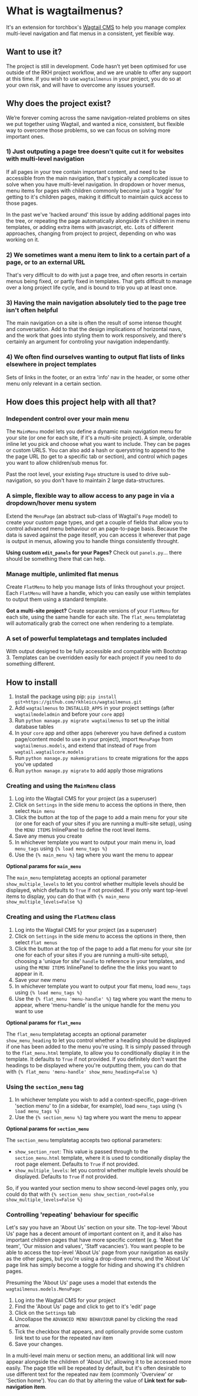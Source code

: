 # What is wagtailmenus?

It's an extension for torchbox's [Wagtail CMS](https://github.com/torchbox/wagtail) to help you manage complex multi-level navigation and flat menus in a consistent, yet flexible way.

## Want to use it?

The project is still in development. Code hasn’t yet been optimised for use outside of the RKH project workflow, and we are unable to offer any support at this time. If you wish to use `wagtailmenus` in your project, you do so at your own risk, and will have to overcome any issues yourself.

## Why does the project exist?

We’re forever coming across the same navigation-related problems on sites we put together using Wagtail, and wanted a nice, consistent, but flexible way to overcome those problems, so we can focus on solving more important ones.

### 1) Just outputing a page tree doesn't quite cut it for websites with multi-level navigation 

If all pages in your tree contain important content, and need to be accessible from the main navigation, that's typically a complicated issue to solve when you have multi-level navigation. In dropdown or hover menus, menu items for pages with children commonly become just a 'toggle' for getting to it's children pages, making it difficult to maintain quick access to those pages.

In the past we've 'hacked around' this issue by adding additional pages into the tree, or repeating the page automatically alongside it's children in menu templates, or adding extra items with javascript, etc. Lots of different approaches, changing from project to project, depending on who was working on it.

### 2) We sometimes want a menu item to link to a certain part of a page, or to an external URL

That's very difficult to do with just a page tree, and often resorts in certain menus being fixed, or partly fixed in templates. That gets difficult to manage over a long project life cycle, and is bound to trip you up at least once. 

### 3) Having the main navigation absolutely tied to the page tree isn't often helpful

The main navigation on a site is often the result of some intense thought and conversation. Add to that the design implications of horizontal navs, and the work that goes into styling them to work responsively, and there's certainly an argument for controling your navigation independantly.  

### 4) We often find ourselves wanting to output flat lists of links elsewhere in project templates

Sets of links in the footer, or an extra 'info' nav in the header, or some other menu only relevant in a certain section. 

## How does this project help with all that?

### Independent control over your main menu

The `MainMenu` model lets you define a dynamic main navigation menu for your site (or one for each site, if it's a multi-site project). A simple, orderable inline let you pick and choose what you want to include. They can be pages or custom URLS. You can also add a hash or querystring to append to the the page URL (to get to a specific tab or section), and control which pages you want to allow children/sub menus for.

Past the root level, your existing `Page` structure is used to drive sub-navigation, so you don't have to maintain 2 large data-structures. 

### A simple, flexible way to allow access to any page in via a dropdown/hover menu system

Extend the `MenuPage` (an abstract sub-class of Wagtail's `Page` model) to create your custom page types, and get a couple of fields that allow you to control advanced menu behaviour on an page-to-page basis. Because the data is saved against the page iteself, you can access it wherever that page is output in menus, allowing you to handle things consistently throught.

**Using custom `edit_panels` for your Pages?** Check out `panels.py`… there should be something there that can help.

### Manage multiple, unlimited flat menus

Create `FlatMenu` to help you manage lists of links throughout your project. Each `FlatMenu` will have a handle, which you can easily use within templates to output them using a standard template.

**Got a multi-site project?** Create separate versions of your `FlatMenu` for each site, using the same handle for each site. The `flat_menu` templatetag will automatically grab the correct one when rendering to a template.

### A set of powerful templatetags and templates included

With output designed to be fully accessible and compatible with Bootstrap 3. Templates can be overridden easily for each project if you need to do something different.

## How to install

1. Install the package using pip: `pip install git+https://github.com/rkhleics/wagtailmenus.git`
2. Add `wagtailmenus` to `INSTALLED_APPS` in your project settings (after `wagtailmodeladmin` and before your `core` app)
3. Run `python manage.py migrate wagtailmenus` to set up the initial database tables
4. In your `core` app and other apps (wherever you have defined a custom page/content model to use in your project), import `MenuPage` from `wagtailmenus.models`, and extend that instead of `Page` from `wagtail.wagtailcore.models`
5. Run `python manage.py makemigrations` to create migrations for the apps you've updated
6. Run `python manage.py migrate` to add apply those migrations

### Creating and using the `MainMenu` class

1. Log into the Wagtail CMS for your project (as a superuser)
2. Click on `Settings` in the side menu to access the options in there, then select `Main menu`
3. Click the button at the top of the page to add a main menu for your site (or one for each of your sites if you are running a multi-site setup), using the `MENU ITEMS` InlinePanel to define the root level items.
4. Save any menus you create
5. In whichever template you want to output your main menu in, load `menu_tags` using `{% load menu_tags %}`
6. Use the `{% main_menu %}` tag where you want the menu to appear

**Optional params for `main_menu`**

The `main_menu` templatetag accepts an optional parameter `show_multiple_levels` to let you control whether multiple levels should be displayed, which defaults to `True` if not provided. If you only want top-level items to display, you can do that with `{% main_menu show_multiple_levels=False %}`

### Creating and using the `FlatMenu` class

1. Log into the Wagtail CMS for your project (as a superuser)
2. Click on `Settings` in the side menu to access the options in there, then select `Flat menus`
3. Click the button at the top of the page to add a flat menu for your site (or one for each of your sites if you are running a multi-site setup), choosing a 'unique for site' `handle` to reference in your templates, and using the `MENU ITEMS` InlinePanel to define the the links you want to appear in it.
4. Save your new menu
5. In whichever template you want to output your flat menu, load `menu_tags` using `{% load menu_tags %}`
6. Use the `{% flat_menu 'menu-handle' %}` tag where you want the menu to appear, where 'menu-handle' is the unique handle for the menu you want to use

**Optional params for `flat_menu`**

The `flat_menu` templatetag accepts an optional parameter `show_menu_heading` to let you control whether a heading should be displayed if one has been added to the menu you're using. It is simply passed through to the `flat_menu.html` template, to allow you to conditionally display it in the template. It defaults to `True` if not provided. If you definitely don't want the headings to be displayed where you're outputting them, you can do that with `{% flat_menu 'menu-handle' show_menu_heading=False %}`

### Using the `section_menu` tag

1. In whichever template you wish to add a context-specific, page-driven 'section menu' to (in a sidebar, for example), load `menu_tags` using `{% load menu_tags %}`
2. Use the `{% section_menu %}` tag where you want the menu to appear

**Optional params for `section_menu`**

The `section_menu` templatetag accepts two optional parameters:

- `show_section_root`: This value is passed through to the `section_menu.html` template, where it is used to conditionally display the root page element. Defaults to `True` if not provided.
- `show_multiple_levels`: let you control whether multiple levels should be displayed. Defaults to `True` if not provided.

So, if you wanted your section menu to show second-level pages only, you could do that with `{% section_menu show_section_root=False show_multiple_levels=False %}`

### Controlling 'repeating' behaviour for specific

Let's say you have an 'About Us' section on your site. The top-level 'About Us' page has a decent amount of important content on it, and it also has important children pages that have more specific content (e.g. 'Meet the team', 'Our mission and values', 'Staff vacancies'). You want people to be able to access the top-level 'About Us' page from your navigation as easily as the other pages, but you're using a drop-down menu, and the 'About Us' page link has simply become a toggle for hiding and showing it's children pages.

Presuming the 'About Us' page uses a model that extends the `wagtailmenus.models.MenuPage`:

1. Log into the Wagtail CMS for your project
2. Find the 'About Us' page and click to get to it's 'edit' page
3. Click on the `Settings` tab
4. Uncollapse the `ADVANCED MENU BEHAVIOUR` panel by clicking the read arrow.
5. Tick the checkbox that appears, and optionally provide some custom link text to use for the repeated nav item
6. Save your changes.

In a multi-level main menu or section menu, an additional link will now appear alongside the children of 'About Us', allowing it to be accessed more easily. The page title will be repeated by default, but it's often desirable to use different text for the repeated nav item (commonly 'Overview' or 'Section home'). You can do that by altering the value of **Link text for sub-navigation item**.
